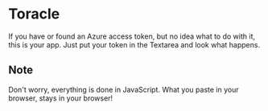 # Toracle

If you have or found an Azure  access token, but no idea what to do with it, this is your app. Just put your token in the Textarea and look what happens.

## Note

Don't worry, everything is done in JavaScript. What you paste in your browser, stays in your browser!
